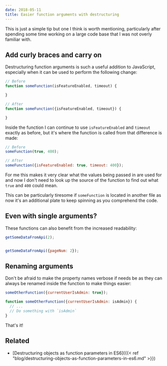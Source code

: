 ```yaml
---
date: 2018-05-11
title: Easier function arguments with destructuring
---
```


This is just a simple tip but one I think is worth mentioning, particularly
after spending some time working on a large code base that I was not overly
familiar with.

## Add curly braces and carry on

Destructuring function arguments is such a useful addition to JavaScript,
especially when it can be used to perform the following change:

```js
// Before
function someFunction(isFeatureEnabled, timeout) {

}

// After
function someFunction({isFeatureEnabled, timeout}) {

}
```

Inside the function I can continue to use `isFeatureEnabled` and `timeout`
exactly as before, but it's where the function is called from that difference is
made:

```js
// Before
someFunction(true, 400);

// After
someFunction({isFeatureEnabled: true, timeout: 400});
```

For me this makes it very clear what the values being passed in are used for and
now I don't need to look up the source of the function to find out what `true`
and `400` could mean.

This can be particularly tiresome if `someFunction` is located in another file
as now it's an additional plate to keep spinning as you comprehend the code.

## Even with single arguments?

These functions can also benefit from the increased readability:

```js
getSomeDataFromApi(2);


getSomeDataFromApi({pageNum: 2});
```

## Renaming arguments


Don't be afraid to make the property names verbose if needs be as they can
always be renamed inside the function to make things easier:

```js
someOtherFunction({currentUserIsAdmin: true});

function someOtherFunction({currentUserIsAdmin: isAdmin}) {
  // ...
  // Do something with `isAdmin`
}
```

That's it!

## Related

* [Destructuring objects as function parameters in ES6]({{< ref "blog/destructuring-objects-as-function-parameters-in-es6.md" >}})
